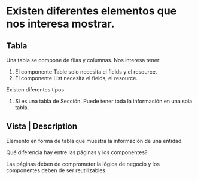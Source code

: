 # Existen diferentes elementos que nos interesa mostrar.


## Tabla
Una tabla se compone de filas y columnas. Nos interesa tener: 
1. El componente Table solo necesita el fields y el resource.
2. El componente List necesita el fields, el resource.

Existen diferentes tipos
1. Si es una tabla de Sección. Puede tener toda la información en una sola tabla.

## Vista | Description 
Elemento en forma de tabla que muestra la información de una entidad.


Qué diferencia hay entre las páginas y los componentes?

Las páginas deben de comprometer la lógica de negocio y los componentes deben de ser reutilizables.
